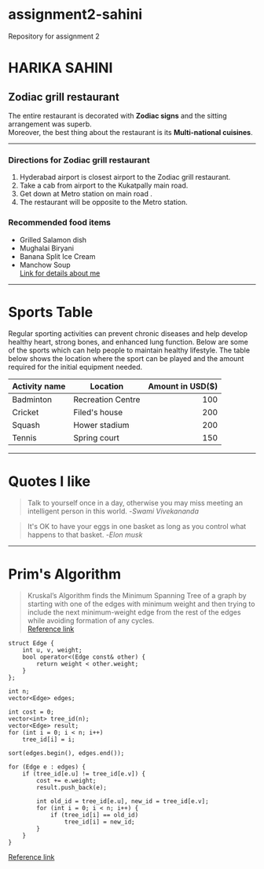 # assignment2-sahini
Repository for assignment 2
# HARIKA SAHINI
## Zodiac grill restaurant
 The entire restaurant is decorated with **Zodiac signs** and the sitting arrangement was superb.<br> Moreover, the best thing about the restaurant is its **Multi-national cuisines**.

 ---

 ### Directions for Zodiac grill restaurant
 1. Hyderabad airport is closest airport to the Zodiac grill restaurant.
 2. Take a cab from airport to the Kukatpally main road.
 3. Get down at Metro station on main road .
 4. The restaurant will be opposite to the Metro station.
 ### Recommended food items
 * Grilled Salamon dish
 * Mughalai Biryani
 * Banana Split Ice Cream
 * Manchow Soup<br>
 [Link for details about me](https://github.com/harikasahini/assignment2-sahini/blob/main/AboutMe.md)

 ---

 # Sports Table
Regular sporting activities can prevent chronic diseases and help develop healthy heart, strong bones, and enhanced lung function. Below are some of the sports which can help people to maintain healthy lifestyle. The table below shows the location where the sport can be played and the amount required for the initial equipment needed.

| Activity name | Location | Amount in USD($) |
| --- | --- | ---: |
| Badminton | Recreation Centre | 100 |
| Cricket | Filed's house | 200 |
| Squash | Hower stadium | 200 |
| Tennis | Spring court | 150 |

---

# Quotes I like

>Talk to yourself once in a day, otherwise you may miss meeting an intelligent person in this world. -*Swami Vivekananda*

>It's OK to have your eggs in one basket as long as you control what happens to that basket. -*Elon musk*

---

# Prim's Algorithm

>Kruskal’s Algorithm finds the Minimum Spanning Tree of a graph by starting with one of the edges with minimum weight and then trying to include the next minimum-weight edge from the rest of the edges while avoiding formation of any cycles.<br>
[Reference link](https://efficientcodeblog.wordpress.com/2017/12/11/kruskals-algorithm-implementation/)

```
struct Edge {
    int u, v, weight;
    bool operator<(Edge const& other) {
        return weight < other.weight;
    }
};

int n;
vector<Edge> edges;

int cost = 0;
vector<int> tree_id(n);
vector<Edge> result;
for (int i = 0; i < n; i++)
    tree_id[i] = i;

sort(edges.begin(), edges.end());

for (Edge e : edges) {
    if (tree_id[e.u] != tree_id[e.v]) {
        cost += e.weight;
        result.push_back(e);

        int old_id = tree_id[e.u], new_id = tree_id[e.v];
        for (int i = 0; i < n; i++) {
            if (tree_id[i] == old_id)
                tree_id[i] = new_id;
        }
    }
}
```
[Reference link](https://cp-algorithms.com/graph/mst_kruskal.html)